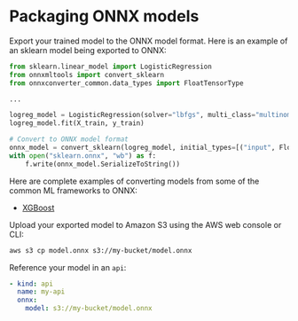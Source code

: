 # Packaging ONNX models

Export your trained model to the ONNX model format. Here is an example of an sklearn model being exported to ONNX:

```Python
from sklearn.linear_model import LogisticRegression
from onnxmltools import convert_sklearn
from onnxconverter_common.data_types import FloatTensorType

...

logreg_model = LogisticRegression(solver="lbfgs", multi_class="multinomial")
logreg_model.fit(X_train, y_train)

# Convert to ONNX model format
onnx_model = convert_sklearn(logreg_model, initial_types=[("input", FloatTensorType([1, 4]))])
with open("sklearn.onnx", "wb") as f:
    f.write(onnx_model.SerializeToString())
```

<!-- CORTEX_VERSION_MINOR x4 -->
Here are complete examples of converting models from some of the common ML frameworks to ONNX:

* [XGBoost](https://colab.research.google.com/github/cortexlabs/cortex/blob/master/examples/xgboost/iris-classifier/xgboost.ipynb)

Upload your exported model to Amazon S3 using the AWS web console or CLI:

```bash
aws s3 cp model.onnx s3://my-bucket/model.onnx
```

Reference your model in an `api`:

```yaml
- kind: api
  name: my-api
  onnx:
    model: s3://my-bucket/model.onnx
```
